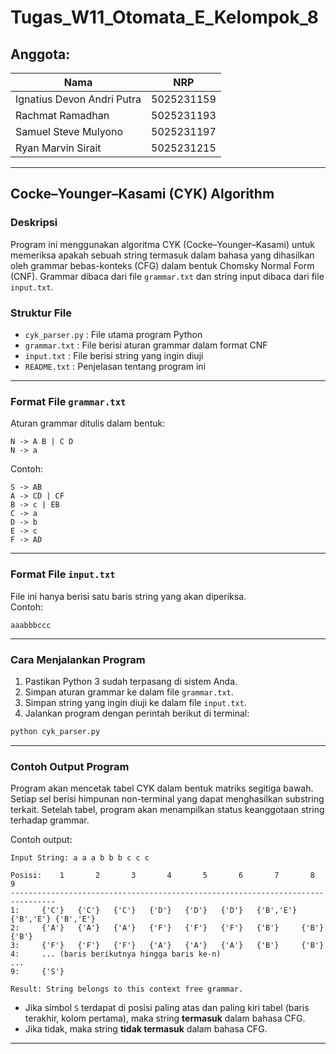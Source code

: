 # Tugas_W11_Otomata_E_Kelompok_8

## Anggota:
| Nama                        | NRP         |
|-----------------------------|-------------|
| Ignatius Devon Andri Putra  | 5025231159  |
| Rachmat Ramadhan            | 5025231193  |
| Samuel Steve Mulyono        | 5025231197  |
| Ryan Marvin Sirait          | 5025231215  |

---

## Cocke–Younger–Kasami (CYK) Algorithm

### Deskripsi
Program ini menggunakan algoritma CYK (Cocke–Younger–Kasami) untuk memeriksa apakah sebuah string termasuk dalam bahasa yang dihasilkan oleh grammar bebas-konteks (CFG) dalam bentuk Chomsky Normal Form (CNF). Grammar dibaca dari file `grammar.txt` dan string input dibaca dari file `input.txt`.

### Struktur File

- `cyk_parser.py`  : File utama program Python
- `grammar.txt`    : File berisi aturan grammar dalam format CNF
- `input.txt`      : File berisi string yang ingin diuji
- `README.txt`     : Penjelasan tentang program ini

---

### Format File `grammar.txt`

Aturan grammar ditulis dalam bentuk:
```
N -> A B | C D
N -> a
```
Contoh:
```
S -> AB
A -> CD | CF
B -> c | EB
C -> a
D -> b
E -> c
F -> AD
```

---

### Format File `input.txt`

File ini hanya berisi satu baris string yang akan diperiksa.  
Contoh:
```
aaabbbccc
```

---

### Cara Menjalankan Program

1. Pastikan Python 3 sudah terpasang di sistem Anda.
2. Simpan aturan grammar ke dalam file `grammar.txt`.
3. Simpan string yang ingin diuji ke dalam file `input.txt`.
4. Jalankan program dengan perintah berikut di terminal:

```sh
python cyk_parser.py
```

---

### Contoh Output Program

Program akan mencetak tabel CYK dalam bentuk matriks segitiga bawah. Setiap sel berisi himpunan non-terminal yang dapat menghasilkan substring terkait. Setelah tabel, program akan menampilkan status keanggotaan string terhadap grammar.

Contoh output:
```
Input String: a a a b b b c c c

Posisi:    1       2       3       4       5       6       7       8       9
--------------------------------------------------------------------------------
1:     {'C'}   {'C'}   {'C'}   {'D'}   {'D'}   {'D'}   {'B','E'} {'B','E'} {'B','E'}
2:     {'A'}   {'A'}   {'A'}   {'F'}   {'F'}   {'F'}   {'B'}     {'B'}     {'B'}
3:     {'F'}   {'F'}   {'F'}   {'A'}   {'A'}   {'A'}   {'B'}     {'B'}
4:     ... (baris berikutnya hingga baris ke-n)
...
9:     {'S'}

Result: String belongs to this context free grammar.
```
- Jika simbol `S` terdapat di posisi paling atas dan paling kiri tabel (baris terakhir, kolom pertama), maka string **termasuk** dalam bahasa CFG.
- Jika tidak, maka string **tidak termasuk** dalam bahasa CFG.

---
